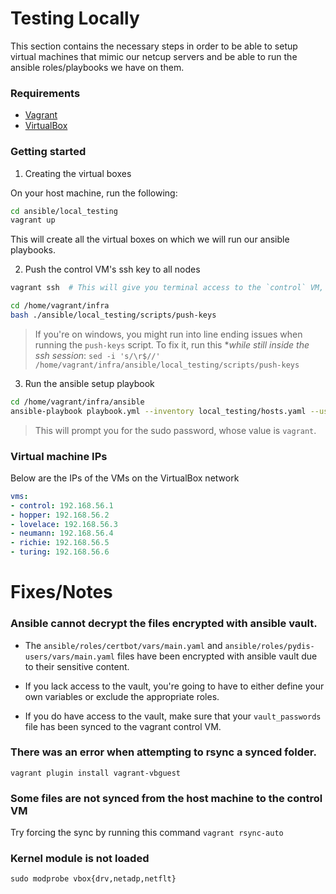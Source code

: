 # Testing Locally

This section contains the necessary steps in order to be able to setup virtual machines that mimic our netcup servers and be able to run the ansible roles/playbooks we have on them.

### Requirements

- [Vagrant](https://developer.hashicorp.com/vagrant/docs/installation)
- [VirtualBox](https://www.virtualbox.org/wiki/Downloads)


### Getting started

1. Creating the virtual boxes

On your host machine, run the following:

```bash
cd ansible/local_testing
vagrant up
```

This will create all the virtual boxes on which we will run our ansible playbooks.

2. Push the control VM's ssh key to all nodes


```bash
vagrant ssh  # This will give you terminal access to the `control` VM, which we will use as the ansible control node.

cd /home/vagrant/infra
bash ./ansible/local_testing/scripts/push-keys
```

> If you're on windows, you might run into line ending issues when running the `push-keys` script.
> To fix it, run this **while still inside the ssh session*: `sed -i 's/\r$//' /home/vagrant/infra/ansible/local_testing/scripts/push-keys`


3. Run the ansible setup playbook

```bash
cd /home/vagrant/infra/ansible
ansible-playbook playbook.yml --inventory local_testing/hosts.yaml --user vagrant
```

> This will prompt you for the sudo password, whose value is `vagrant`.


### Virtual machine IPs

Below are the IPs of the VMs on the VirtualBox network
```yaml
vms:
- control: 192.168.56.1
- hopper: 192.168.56.2
- lovelace: 192.168.56.3
- neumann: 192.168.56.4
- richie: 192.168.56.5
- turing: 192.168.56.6
```


# Fixes/Notes


### Ansible cannot decrypt the files encrypted with ansible vault.

* The `ansible/roles/certbot/vars/main.yaml` and `ansible/roles/pydis-users/vars/main.yaml` files have been encrypted with ansible vault due to their sensitive content.

* If you lack access to the vault, you're going to have to either define your own variables or exclude the appropriate roles.

* If you do have access to the vault, make sure that your `vault_passwords` file has been synced to the vagrant control VM.


### There was an error when attempting to rsync a synced folder.

```shell
vagrant plugin install vagrant-vbguest
```

### Some files are not synced from the host machine to the control VM

Try forcing the sync by running this command `vagrant rsync-auto`

### Kernel module is not loaded
```shell
sudo modprobe vbox{drv,netadp,netflt}
```
